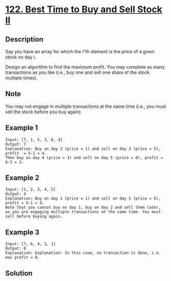 # [122. Best Time to Buy and Sell Stock II](https://leetcode.com/problems/best-time-to-buy-and-sell-stock-ii/description/)

## Description

Say you have an array for which the i^th element is the price of a given stock on day i.

Design an algorithm to find the maximum profit. You may complete as many transactions as you like (i.e., buy one and sell one share of the stock multiple times).

## Note

You may not engage in multiple transactions at the same time (i.e., you must sell the stock before you buy again).

## Example 1

```example
Input: [7, 1, 5, 3, 6, 4]
Output: 7
Explanation: Buy on day 2 (price = 1) and sell on day 3 (price = 5), profit  = 5-1 = 4.
Then buy on day 4 (price = 3) and sell on day 5 (price = 6), profit = 6-3 = 3.
```

## Example 2

```example
Input: [1, 2, 3, 4, 5]
Output: 4
Explanation: Buy on day 1 (price = 1) and sell on day 5 (price = 5), profit = 5-1 = 4.
Note that you cannot buy on day 1, buy on day 2 and sell them later, as you are engaging multiple transactions at the same time. You must sell before buying again.
```

## Example 3

```example
Input: [7, 6, 4, 3, 1]
Output: 0
Explanation: Explanation: In this case, no transaction is done, i.e. max profit = 0.
```

## Solution

```javascript

```
